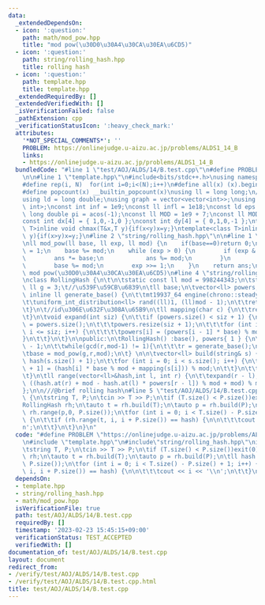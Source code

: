 ```yaml
---
data:
  _extendedDependsOn:
  - icon: ':question:'
    path: math/mod_pow.hpp
    title: "mod pow(\u30D0\u30A4\u30CA\u30EA\u6CD5)"
  - icon: ':question:'
    path: string/rolling_hash.hpp
    title: rolling hash
  - icon: ':question:'
    path: template.hpp
    title: template.hpp
  _extendedRequiredBy: []
  _extendedVerifiedWith: []
  _isVerificationFailed: false
  _pathExtension: cpp
  _verificationStatusIcon: ':heavy_check_mark:'
  attributes:
    '*NOT_SPECIAL_COMMENTS*': ''
    PROBLEM: https://onlinejudge.u-aizu.ac.jp/problems/ALDS1_14_B
    links:
    - https://onlinejudge.u-aizu.ac.jp/problems/ALDS1_14_B
  bundledCode: "#line 1 \"test/AOJ/ALDS/14/B.test.cpp\"\n#define PROBLEM \"https://onlinejudge.u-aizu.ac.jp/problems/ALDS1_14_B\"\
    \n\n#line 1 \"template.hpp\"\n#include<bits/stdc++.h>\nusing namespace std;\n\
    #define rep(i, N)  for(int i=0;i<(N);i++)\n#define all(x) (x).begin(),(x).end()\n\
    #define popcount(x) __builtin_popcount(x)\nusing ll = long long;\n//using i128=__int128_t;\n\
    using ld = long double;\nusing graph = vector<vector<int>>;\nusing P = pair<int,\
    \ int>;\nconst int inf = 1e9;\nconst ll infl = 1e18;\nconst ld eps = 1e-6;\nconst\
    \ long double pi = acos(-1);\nconst ll MOD = 1e9 + 7;\nconst ll MOD2 = 998244353;\n\
    const int dx[4] = { 1,0,-1,0 };\nconst int dy[4] = { 0,1,0,-1 };\ntemplate<class\
    \ T>inline void chmax(T&x,T y){if(x<y)x=y;}\ntemplate<class T>inline void chmin(T&x,T\
    \ y){if(x>y)x=y;}\n#line 2 \"string/rolling_hash.hpp\"\n\n#line 1 \"math/mod_pow.hpp\"\
    \nll mod_pow(ll base, ll exp, ll mod) {\n    if(base==0)return 0;\n    ll ans\
    \ = 1;\n    base %= mod;\n    while (exp > 0) {\n        if (exp & 1) {\n    \
    \        ans *= base;\n            ans %= mod;\n        }\n        base *= base;\n\
    \        base %= mod;\n        exp >>= 1;\n    }\n    return ans;\n}\n///@brief\
    \ mod pow(\u30D0\u30A4\u30CA\u30EA\u6CD5)\n#line 4 \"string/rolling_hash.hpp\"\
    \nclass RollingHash {\n\t\n\tstatic const ll mod = 998244343;\n\tstatic const\
    \ ll g = 3;\t//\u539F\u59CB\u6839\n\tll base;\n\tvector<ll> powers;\n\tstatic\
    \ inline ll generate_base() {\n\t\tmt19937_64 engine(chrono::steady_clock::now().time_since_epoch().count());\n\
    \t\tuniform_int_distribution<ll> rand((ll)1, (ll)mod - 1);\n\t\treturn rand(engine);\n\
    \t}\n\t//id\u306E\u632F\u308A\u65B9\n\tll mapping(char c) {\n\t\treturn (c - 'a');\n\
    \t}\n\tvoid expand(int siz) {\n\t\tif (powers.size() < siz + 1) {\n\t\t\tint pre_siz\
    \ = powers.size();\n\t\t\tpowers.resize(siz + 1);\n\t\t\tfor (int i = pre_siz;\
    \ i <= siz; i++) {\n\t\t\t\tpowers[i] = (powers[i - 1] * base) % mod;\n\t\t\t\
    }\n\t\t}\n\t}\n\npublic:\n\tRollingHash() :base(), powers{ 1 } {\n\t\tll r = mod\
    \ - 1;\n\t\twhile(gcd(r,mod-1) != 1){\n\t\t\tr = generate_base();\n\t\t}\n\n\t\
    \tbase = mod_pow(g,r,mod);\n\t} \n\n\tvector<ll> build(string& s) {\n\t\tvector<ll>\
    \ hash(s.size() + 1);\n\t\tfor (int i = 0; i < s.size(); i++) {\n\t\t\thash[i\
    \ + 1] = (hash[i] * base % mod + mapping(s[i])) % mod;\n\t\t}\n\t\treturn hash;\n\
    \t}\n\tll range(vector<ll>&hash,int l, int r) {\n\t\texpand(r - l);\n\t\treturn\
    \ ((hash.at(r) + mod - hash.at(l) * powers[r - l]) % mod + mod) % mod;\n\t}\n\
    };\n\n///@brief rolling hash\n#line 5 \"test/AOJ/ALDS/14/B.test.cpp\"\nint main()\
    \ {\n\tstring T, P;\n\tcin >> T >> P;\n\tif (T.size() < P.size())exit(0);\n\t\
    RollingHash rh;\n\tauto t = rh.build(T);\n\tauto p = rh.build(P);\n\tll hash =\
    \ rh.range(p,0, P.size());\n\tfor (int i = 0; i < T.size() - P.size() + 1; i++)\
    \ {\n\t\tif (rh.range(t, i, i + P.size()) == hash) {\n\n\t\t\tcout << i << '\\\
    n';\n\t\t}\n\t}\n}\n"
  code: "#define PROBLEM \"https://onlinejudge.u-aizu.ac.jp/problems/ALDS1_14_B\"\n\
    \n#include \"template.hpp\"\n#include\"string/rolling_hash.hpp\"\nint main() {\n\
    \tstring T, P;\n\tcin >> T >> P;\n\tif (T.size() < P.size())exit(0);\n\tRollingHash\
    \ rh;\n\tauto t = rh.build(T);\n\tauto p = rh.build(P);\n\tll hash = rh.range(p,0,\
    \ P.size());\n\tfor (int i = 0; i < T.size() - P.size() + 1; i++) {\n\t\tif (rh.range(t,\
    \ i, i + P.size()) == hash) {\n\n\t\t\tcout << i << '\\n';\n\t\t}\n\t}\n}\n"
  dependsOn:
  - template.hpp
  - string/rolling_hash.hpp
  - math/mod_pow.hpp
  isVerificationFile: true
  path: test/AOJ/ALDS/14/B.test.cpp
  requiredBy: []
  timestamp: '2023-02-23 15:45:15+09:00'
  verificationStatus: TEST_ACCEPTED
  verifiedWith: []
documentation_of: test/AOJ/ALDS/14/B.test.cpp
layout: document
redirect_from:
- /verify/test/AOJ/ALDS/14/B.test.cpp
- /verify/test/AOJ/ALDS/14/B.test.cpp.html
title: test/AOJ/ALDS/14/B.test.cpp
---
```

